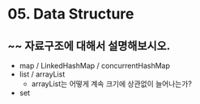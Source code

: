 # 05. Data Structure

## ~~ 자료구조에 대해서 설명해보시오.

- map / LinkedHashMap / concurrentHashMap
- list / arrayList
  - arrayList는 어떻게 계속 크기에 상관없이 늘어나는가?
- set

